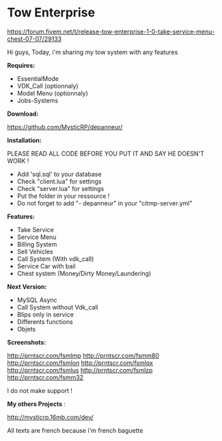 # Tow Enterprise
https://forum.fivem.net/t/release-tow-enterprise-1-0-take-service-menu-chest-07-07/29133

Hi guys,
Today, i'm sharing my tow system with any features

**Requires:**

- EssentialMode
- VDK_Call (optionnaly)
- Model Menu (optionnaly)
- Jobs-Systems

**Download:**

https://github.com/MysticRP/depanneur/

**Installation:**

PLEASE READ ALL CODE BEFORE YOU PUT IT AND SAY HE DOESN'T WORK ! 
- Add 'sql.sql' to your database
- Check "client.lua" for settings
- Check "server.lua" for settings
- Put the folder in your ressource !
- Do not forget to add "- depanneur" in your "citmp-server.yml"

**Features:**

- Take Service
- Service Menu
- Billing System
- Sell Vehicles
- Call System (With vdk_call)
- Service Car with bail
- Chest system (Money/Dirty Money/Laundering)

**Next Version:**

- MySQL Async
- Call System without Vdk_call
- Blips only in service
- Differents functions
- Objets

**Screenshots:**

http://prntscr.com/fsmlmp 
http://prntscr.com/fsmm80 
http://prntscr.com/fsmlon 
http://prntscr.com/fsmlqx 
http://prntscr.com/fsmlus 
http://prntscr.com/fsmlzp 
http://prntscr.com/fsmm32 

I do not make support !

**My others Projects** : 

http://mysticrp.16mb.com/dev/

All texts are french because i'm french baguette
